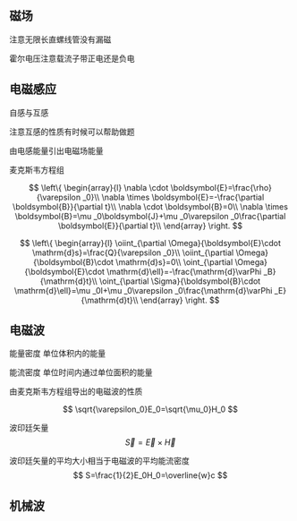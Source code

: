 
## 磁场

注意无限长直螺线管没有漏磁

霍尔电压注意载流子带正电还是负电

## 电磁感应

自感与互感

注意互感的性质有时候可以帮助做题


由电感能量引出电磁场能量



麦克斯韦方程组

$$
\left\{ 
    \begin{array}{l}
	    \nabla \cdot \boldsymbol{E}=\frac{\rho}{\varepsilon _0}\\
	    \nabla \times \boldsymbol{E}=-\frac{\partial \boldsymbol{B}}{\partial t}\\
	    \nabla \cdot \boldsymbol{B}=0\\
	    \nabla \times \boldsymbol{B}=\mu _0\boldsymbol{J}+\mu _0\varepsilon _0\frac{\partial \boldsymbol{E}}{\partial t}\\
    \end{array} 
\right. 
$$


$$
\left\{ 
    \begin{array}{l}
	    \oiint_{\partial \Omega}{\boldsymbol{E}\cdot \mathrm{d}s}=\frac{Q}{\varepsilon _0}\\
	    \oiint_{\partial \Omega}{\boldsymbol{B}\cdot \mathrm{d}s}=0\\
	    \oint_{\partial \Omega}{\boldsymbol{E}\cdot \mathrm{d}\ell}=-\frac{\mathrm{d}\varPhi _B}{\mathrm{d}t}\\
	    \oint_{\partial \Sigma}{\boldsymbol{B}\cdot \mathrm{d}\ell}=\mu _0I+\mu _0\varepsilon _0\frac{\mathrm{d}\varPhi _E}{\mathrm{d}t}\\
    \end{array} \right. 
$$


## 电磁波

能量密度
单位体积内的能量


能流密度
单位时间内通过单位面积的能量

由麦克斯韦方程组导出的电磁波的性质 

$$
\sqrt{\varepsilon_0}E_0=\sqrt{\mu_0}H_0
$$

波印廷矢量
$$
\overrightarrow{S}=\overrightarrow{E}\times \overrightarrow{H}
$$

波印廷矢量的平均大小相当于电磁波的平均能流密度
$$
S=\frac{1}{2}E_0H_0=\overline{w}c
$$


## 机械波


